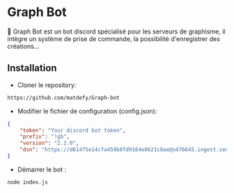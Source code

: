 # Graph Bot

🎨 Graph Bot est un bot discord spécialisé pour les serveurs de graphisme, il intègre un système de prise de commande, la possibilité d'enregistrer des créations...

## Installation

* Cloner le repository:
```sh
https://github.com/matdefy/Graph-bot
```

* Modifier le fichier de configuration (config.json):
```json
{
    "token": "Your discord bot token",
    "prefix": "!gb",
    "version": "2.2.0",
    "dsn": "https://d61475e14cfa459b8fd9164e0621c8ae@o476645.ingest.sentry.io/5516637"
}
```

* Démarrer le bot :
```sh
node index.js
```
 